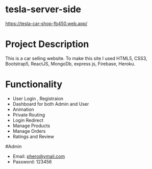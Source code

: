 # tesla-server-side
https://tesla-car-shop-fb450.web.app/
# Project Description

This is a car selling website. To make this site I used HTML5, CSS3, Bootstrap5, ReactJS, MongoDb, express js, Firebase, Heroku.

# Functionality

- User Login , Registraion
- Dashboard for both Admin and User
- Animation
- Private Routing
- Login Redirect
- Manage Products
- Manage Orders
- Ratings and Review



#Admin
- Email: phero@ymail.com
- Password: 123456
